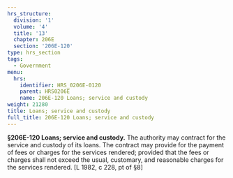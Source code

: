```yaml
---
hrs_structure:
  division: '1'
  volume: '4'
  title: '13'
  chapter: 206E
  section: '206E-120'
type: hrs_section
tags:
  - Government
menu:
  hrs:
    identifier: HRS_0206E-0120
    parent: HRS0206E
    name: 206E-120 Loans; service and custody
weight: 21280
title: Loans; service and custody
full_title: 206E-120 Loans; service and custody
---
```

**§206E-120 Loans; service and custody.** The authority may contract for the service and custody of its loans. The contract may provide for the payment of fees or charges for the services rendered; provided that the fees or charges shall not exceed the usual, customary, and reasonable charges for the services rendered. [L 1982, c 228, pt of §8]